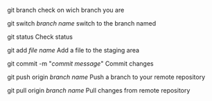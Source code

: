 
git branch 
check on wich branch you are

git switch *branch name*
switch to the branch named

git status 
Check status

git add *file name*
Add a file to the staging area

git commit -m "*commit message*"
Commit changes

git push origin *branch name*
Push a branch to your remote repository

git pull origin *branch name*
Pull changes from remote repository